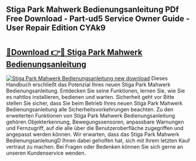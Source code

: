 ## Stiga Park Mahwerk Bedienungsanleitung PDf Free Download - Part-ud5 Service Owner Guide - User Repair Edition CYAk9

# <h2><a href="http://df002n.blite.top/?on=Stiga+Park+Mahwerk+Bedienungsanleitung">🔗Download 👉🔴 Stiga Park Mahwerk Bedienungsanleitung</a></h2>

[![Stiga Park Mahwerk Bedienungsanleitung new download](https://i.imgur.com/lujVjoI.png)](http://df002n.blite.top/?on=Stiga+Park+Mahwerk+Bedienungsanleitung)
Dieses Handbuch erschließt das Potenzial Ihres neuen Stiga Park Mahwerk Bedienungsanleitung. Entdecken Sie seine Funktionen, lernen Sie, wie Sie es nahtlos installieren, bedienen und warten. Sicherheit geht vor Bitte stellen Sie sicher, dass Sie beim Betrieb Ihres neuen Stiga Park Mahwerk Bedienungsanleitung alle Sicherheitsvorkehrungen beachten. Zu den erweiterten Funktionen von Stiga Park Mahwerk Bedienungsanleitung gehören Objekterkennung, Bewegungssensoren, anpassbare Warnungen und Fernzugriff, auf die alle über die Benutzeroberfläche zugegriffen und angepasst werden können. Wir erwarten, dass das Stiga Park Mahwerk BedienungsanleitungD Ihnen dabei geholfen hat, sich mit Ihrem letzten Kauf vertraut zu machen. Bei Fragen oder Bedenken können Sie sich gerne an unseren Kundenservice wenden.
